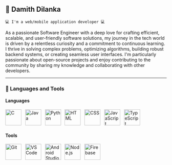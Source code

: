 ## 👋 Damith Dilanka
`💻 I'm a web/mobile application developer 💻`

As a passionate Software Engineer with a deep love for crafting efficient, scalable, and user-friendly software solutions, my journey in the tech world is driven by a relentless curiosity and a commitment to continuous learning. I thrive in solving complex problems, optimizing algorithms, building robust backend systems, or creating seamless user interfaces. I'm particularly passionate about open-source projects and enjoy contributing to the community by sharing my knowledge and collaborating with other developers.

---
### 🧰 Languages and Tools
#### Languages

<img src="https://w7.pngwing.com/pngs/724/306/png-transparent-c-logo-c-programming-language-icon-letter-c-blue-logo-computer-program-thumbnail.png" alt="C" width="50" height="50"/>&nbsp;&nbsp;&nbsp;<img src="https://encrypted-tbn0.gstatic.com/images?q=tbn:ANd9GcQYY31U1ryM1lggsloYppz227oUXoPFFGSM_w&s" alt="Java" width="50" height="50"/>&nbsp;&nbsp;&nbsp;<img src="https://www.python.org/static/community_logos/python-logo.png" alt="Python" width="50" height="50"/>&nbsp;&nbsp;&nbsp;<img src="https://encrypted-tbn0.gstatic.com/images?q=tbn:ANd9GcQEc9A_S6BPxCDRp5WjMFEfXrpCu1ya2OO-Lw&s" alt="HTML" width="50" height="50"/>&nbsp;&nbsp;&nbsp;<img src="https://encrypted-tbn0.gstatic.com/images?q=tbn:ANd9GcSfkMYb955fj7IRiw-8g6gmn5GoZzKni1Kv8g&s" alt="CSS" width="50" height="50"/>&nbsp;&nbsp;&nbsp;<img src="https://upload.wikimedia.org/wikipedia/commons/6/6a/JavaScript-logo.png" alt="JavaScript" width="50" height="50"/>&nbsp;&nbsp;&nbsp;<img src="https://encrypted-tbn0.gstatic.com/images?q=tbn:ANd9GcQ4Eere0K_ngZuVa7KSaymqVt8HET4Fz2MPWQ&s" alt="TypeScript" width="50" height="50"/>

#### Tools

<img src="https://upload.wikimedia.org/wikipedia/commons/thumb/3/3f/Git_icon.svg/2048px-Git_icon.svg.png" alt="Git" width="50" height="50"/>&nbsp;&nbsp;&nbsp;<img src="https://yt3.googleusercontent.com/_q52i8bUAEvcb7JR4e-eNTv23y2A_wg5sCz0NC0GrGtcw1CRMWJSOPVHUDh_bngD0q4gMvVeoA=s900-c-k-c0x00ffffff-no-rj" alt="VS Code" width="50" height="50"/>&nbsp;&nbsp;&nbsp;<img src="https://encrypted-tbn0.gstatic.com/images?q=tbn:ANd9GcSDWkE9qtQ8wSP19eWPTJud23zKiQOc9DwigA&s" alt="Android Studio" width="50" height="50"/>&nbsp;&nbsp;&nbsp;<img src="https://pbs.twimg.com/card_img/1819739017845600256/Ur4oa3mL?format=png&name=360x360" alt="Node.js" width="50" height="50"/>&nbsp;&nbsp;&nbsp;<img src="https://miro.medium.com/v2/resize:fit:300/1*R4c8lHBHuH5qyqOtZb3h-w.png" alt="Firebase" width="50" height="50"/>





